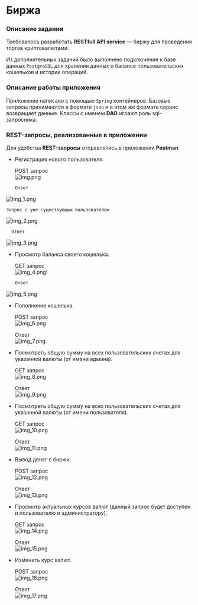 # Биржа

### Описание задания
Требовалось разработать **RESTfull API service** — биржу для проведения торгов криптовалютами.

Из дополнительных заданий было выполнено подключение к базе данных `PostgreSQL` для хранения данных о балансе пользовательских кошельков и истории операций.

### Описание работы приложения
Приложение написано с помощью `Spring` контейнеров. Базовые запросы принимаются в формате `json` и в этом же формате сервис возвращает данные. Классы с именем **DAO** играют роль sql-запросника. 

### REST-запросы, реализованные в приложении
Для удобства **REST-запросы** отправлялись в приложении **Postman**
* Регистрация нового пользователя.  


    POST запрос  
![img.png](img.png)  

      Ответ
![img_1.png](img_1.png)  


    Запрос с уже существующим пользователем
![img_2.png](img_2.png)

      Ответ  
![img_3.png](img_3.png)

* Просмотр баланса своего кошелька.


    GET запрос  
![img_4.png](img_4.png)!

      Ответ  
![img_5.png](img_5.png)

* Пополнение кошелька.
    

    POST запрос  
![img_6.png](img_6.png)

     Ответ  
![img_7.png](img_7.png)

* Посмотреть общую сумму на всех пользовательских счетах для указанной валюты (от имени админа).


    GET запрос   
![img_8.png](img_8.png)
    
     Ответ  
![img_9.png](img_9.png)

* Посмотреть общую сумму на всех пользовательских счетах для указанной валюты (от имени пользователя).


    GET запрос     
![img_10.png](img_10.png)
    
     Ответ  
![img_11.png](img_11.png)

* Вывод денег с биржи.


    POST запрос  
![img_12.png](img_12.png)
    
     Ответ  
![img_13.png](img_13.png)

* Просмотр актуальных курсов валют (данный запрос будет доступен и пользователю и администратору).


    GET запрос  
![img_14.png](img_14.png)

     Ответ  
![img_15.png](img_15.png)

* Изменить курс валют.


    POST запрос  
![img_16.png](img_16.png)
    
     Ответ  
![img_17.png](img_17.png)
